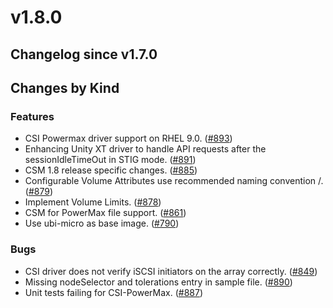 # v1.8.0 

## Changelog since v1.7.0 

## Changes by Kind 

### Features 

- CSI Powermax driver support on RHEL 9.0. ([#893](https://github.com/dell/csm/issues/893))
- Enhancing Unity XT driver to handle API requests after the sessionIdleTimeOut in STIG mode. ([#891](https://github.com/dell/csm/issues/891))
- CSM 1.8 release specific changes. ([#885](https://github.com/dell/csm/issues/885))
- Configurable Volume Attributes use recommended naming convention <prefix>/<name>. ([#879](https://github.com/dell/csm/issues/879))
- Implement Volume Limits. ([#878](https://github.com/dell/csm/issues/878))
- CSM for PowerMax file support. ([#861](https://github.com/dell/csm/issues/861))
- Use ubi-micro as base image. ([#790](https://github.com/dell/csm/issues/790))

### Bugs 

- CSI driver does not verify iSCSI initiators on the array correctly. ([#849](https://github.com/dell/csm/issues/849))
- Missing nodeSelector and tolerations entry in sample file. ([#890](https://github.com/dell/csm/issues/890))
- Unit tests failing for CSI-PowerMax. ([#887](https://github.com/dell/csm/issues/887))
